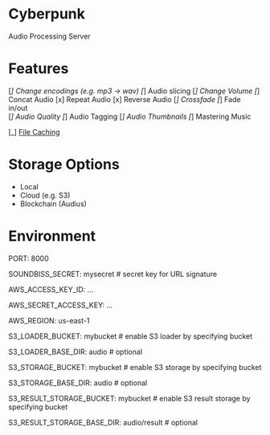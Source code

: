 
# Cyberpunk 

Audio Processing Server

# Features

[_] Change encodings (e.g. mp3 -> wav) 
[_] Audio slicing 
[_] Change Volume 
[_] Concat Audio 
[x] Repeat Audio 
[x] Reverse Audio 
[_] Crossfade 
[_] Fade in/out   
[_] Audio Quality 
[_] Audio Tagging 
[_] Audio Thumbnails 
[_] Mastering Music 

[_] [File Caching](https://gist.github.com/ruanbekker/75d98a0d5cab5d6a562c70b4be5ba86d)

# Storage Options

- Local
- Cloud (e.g. S3)
- Blockchain (Audius)


# Environment

PORT: 8000

SOUNDBISS_SECRET: mysecret # secret key for URL signature

AWS_ACCESS_KEY_ID: ...

AWS_SECRET_ACCESS_KEY: ...

AWS_REGION: us-east-1

S3_LOADER_BUCKET: mybucket # enable S3 loader by specifying bucket

S3_LOADER_BASE_DIR: audio # optional

S3_STORAGE_BUCKET: mybucket # enable S3 storage by specifying bucket

S3_STORAGE_BASE_DIR: audio # optional

S3_RESULT_STORAGE_BUCKET: mybucket # enable S3 result storage by specifying bucket

S3_RESULT_STORAGE_BASE_DIR: audio/result # optional


